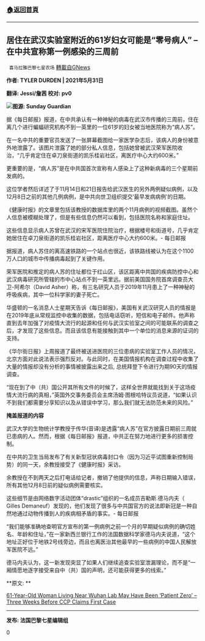 ###  [:house:返回首頁](https://github.com/ourhimalayas/txt)
---

## 居住在武汉实验室附近的61岁妇女可能是“零号病人” &#8211; 在中共宣称第一例感染的三周前
` 喜马拉雅巴黎七星农场` [轉載自GNews](https://gnews.org/zh-hans/1301032/)

**作者: TYLER DURDEN         | 2021年5月31日**

**翻译: Jessi/詹茜 校对: pv0**

![]()![](https://gnews-media-offload.s3.amazonaws.com/wp-content/uploads/2021/06/05164554/001.jpeg)**图源: Sunday Guardian**

据《每日邮报》报道，在中共承认有一种神秘的病毒在武汉市传播的三周前，住在离几个进行蝙蝠研究机构不到一英里的一位61岁的妇女被当地医院称为“病人苏”。

在一名中共的重要官员发送了一张屏幕截图给一家医学杂志后，该病人的身份被意外地泄露了。该图片泄露了她的部分私人信息，包括她曾被武汉荣军医院收治，“几乎肯定住在卓刀泉街道的凯乐桂岩社区，离医疗中心大约600米。”

更重要的是，“病人苏”是在中共国首次宣称有人感染上了这种新病毒的三个星期前发病的。

这位学者然后详述了于11月14日和21日报告给武汉医生的另外两例疑似病例，以及12月8日之前的其他几例病例，是中共向世卫组织提交‘最早发病病例’的日期。

《健康时报》的文章里包括该教授的数据库里的两个11月病例的视频截图。虽然个人信息被模糊处理了，但是有些信息仍然可以看到，包括医院名称和家庭住址。

这些信息显示病人苏曾在武汉的宋军医院住院治疗，根据楼号和街道号，几乎肯定她居住在卓刀泉街道的凯乐桂岩社区，距离医疗中心大约600米。- 每日邮报

据报道，病人苏住的离高速铁路的一个站点也很近，该铁路线被认为在这个1100万人口的城市中传播病毒起到了关键作用。

荣军医院和推定的病人苏的住址都位于红山区，该区距离中共国的疾病防控中心和武汉病毒研究所管辖的市中心站点不到一英里远。据前美国国务院首席调查员大卫-阿希尔（David Asher）称，有三名研究人员于2019年11月患上了一种神秘的呼吸疾病，其中一位科学家的妻子死亡。

华盛顿的一名消息人士星期天告诉《每日邮报》，美国有关武汉研究人员的情报是在2019年底从常规监控中收集的数据，包括电话窃听，短信和电子邮件。他声称直到去年加强了对疫情大流行的起源和任何与武汉实验室之间的可能联系的调查之后，才发现了这些信息。而且该信息有能接触到其中一个单位的消息来源的证词的支持。

《华尔街日报》上周报道了最终被送进医院的三位患病的实验室工作人员的情况，北京方面对此说法表示强烈反对。与此同时，在美国情报机构在调查过程中收集了大量的情报却没有分析的事情被披露出来之后, 总统拜登下令进行为期90天的情报调查。

“现在到了中（共）国公开其所有文件的时候了，这样全世界就能找到关于这场疫情大流行病的真相，”英国外交事务委员会主席汤姆·图根哈特议员说道，“如果认识不到我们都需要分享知识以及从错误中学习，那么我们就无法防范未来的风险。”

**掩盖报道的内容**

武汉大学的生物统计学教授于传华(音译)是透露“病人苏”在官方披露日期前三周就已患病的人。然而，根据《每日邮报》报道，中共正在努力地进行更多的损害控制。

在中共的卫生当局发布了有关新型冠状病毒封口令（因为习近平试图重新控制局势）的同一天，余教授接受了《健康时报》采访。

余教授在不到两天之后打电话给记者，撤销了他提供的信息，声称日期输入错误，所有其他12月8日前的疑似病例需要核实。

这些细节是由网络数字活动团体“drastic”组织的一名成员吉勒斯.德马内夫（ Gilles Demaneuf）发现的，他们发现了很多与中共国官方的说法即新冠是一种自然地通过动物传播到人的疾病相矛盾的事实。- 每日邮报

“我们能够准确地查明官方宣布的第一例病例之前一个月的早期疑似病例的确切姓名、年龄和住址，”在一家新西兰银行工作的法国数据科学家德马内夫说道，“这个地址正好位于地铁2号线旁边，而且也离医治其他最早的一些病例的中国人民解放军医院不远。”

德马内夫认为，这一新发现突显了如果人们继续追查实验室泄漏理论，而不是“一厢情愿地逐字接受来自中（共）国的声明，还可能获得更多的线索。”





**原文: **

[61-Year-Old Woman Living Near Wuhan Lab May Have Been ‘Patient Zero’ – Three Weeks Before CCP Claims First Case](https://www.zerohedge.com/covid-19/61-year-old-woman-living-near-wuhan-lab-may-have-been-patient-zero-three-weeks-ccp-claims)



* * *

**发布: 法国巴黎七星编辑组**



0
